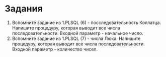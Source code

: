 # Задания

1. Вспомните задание из 1.PLSQL (6) - посследовательность Коллатца. Напишите процедуру, которая выводит все числа последовательности. Входной параметр - начальное число.
2. Вспомните задание из 1.PLSQL (7) - числа Люка. Напишите процедуру, которая выводит все числа последовательности. Входной параметр - количество чисел.
